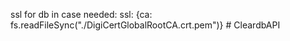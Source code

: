 
ssl for db in case needed:
    ssl: {ca: fs.readFileSync("./DigiCertGlobalRootCA.crt.pem")}
#   C l e a r d b A P I  
 